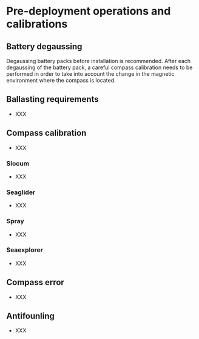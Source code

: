 # Pre-deployment operations and calibrations

## Battery degaussing
Degaussing battery packs before installation is recommended. 
After each degaussing of the battery pack, a careful compass calibration needs to be performed in order to take into account the change in the magnetic environment where the compass is located.

## Ballasting requirements
- XXX

## Compass calibration
- XXX

### Slocum
- XXX

### Seaglider
- XXX

### Spray
- XXX

### Seaexplorer
- XXX

## Compass error
- XXX

## Antifounling
- XXX



